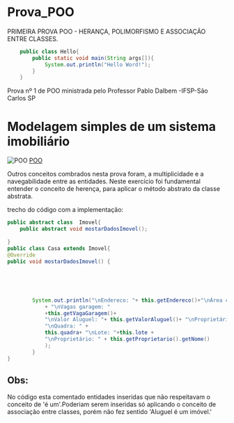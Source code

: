 # Prova_POO
 PRIMEIRA PROVA POO - HERANÇA, POLIMORFISMO E ASSOCIAÇÃO ENTRE CLASSES.


```` java
    public class Hello{
        public static void main(String args[]){
            System.out.println("Hello Word!");
        }
    }           
````
Prova nº 1  de POO ministrada pelo Professor Pablo Dalbem -IFSP-São Carlos SP


# Modelagem simples de um sistema imobiliário

![POO](/home/rsval-security/Imagens/modelagem_Prova_POO.png)
[POO](https://drive.google.com/file/d/1t04psWjL2dtKGUodOuHXRSHZ1HJHTaq2/view?usp=sharing)

Outros conceitos combrados nesta prova foram, a multiplicidade e a navegabilidade entre as 
entidades. Neste exercício foi fundamental entender o conceito de herença, 
para aplicar o método abstrato da classe abstrata.

trecho do código com a implementação:

````java
public abstract class  Imovel{
    public abstract void mostarDadosImovel();
    
}
public class Casa extends Imovel{
@Override
public void mostarDadosImovel() {
    
    
    
    
    
        System.out.println("\nEndereco: "+ this.getEndereco()+"\nÁrea construida: " +this.getAreaConstruida()
            + "\nVagas garagem: "
            +this.getVagaGaragem()+
            "\nValor Aluguel: "+ this.getValorAluguel()+ "\nProprietário: "+this.getProprietario().getNome()+
            "\nQuadra: " +
            this.quadra+ "\nLote: "+this.lote +
            "\nProprietário: " + this.getProprietario().getNome()
            );
        }
}
```` 

## Obs:

No código esta comentado entidades inseridas que não respeitavam o conceito de
'é um'.Poderiam serem inseridas só aplicando o conceito de associação entre classes,
porém não fez sentido 'Aluguel é um imóvel.'
